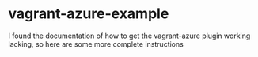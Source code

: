 vagrant-azure-example
=====================

I found the documentation of how to get the vagrant-azure plugin working lacking, so here are some more complete instructions
